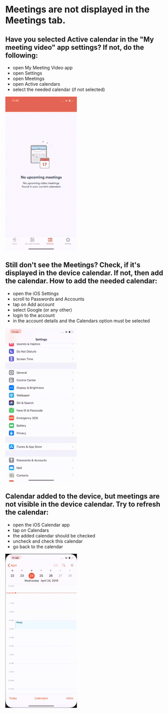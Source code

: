 # Meetings are not displayed in the Meetings tab.

## Have you selected Active calendar in the "My meeting video" app settings? If not, do the following: 
* open My Meeting Video app
* open Settings
* open Meetings
* open Active calendars
* select the needed calendar (if not selected)

![gif](IMG_0026.gif)


## Still don't see the Meetings? Check, if it's displayed in the device calendar. If not, then add the calendar. How to add the needed calendar: 
* open the iOS Settings
* scroll to Passwords and Accounts
* tap on Add account
* select Google (or any other)
* login to the account 
* in the account details and the Calendars option must be selected

![gif](IMG_0024.gif)


## Calendar added to the device, but meetings are not visible in the device calendar. Try to refresh the calendar:
* open the iOS Calendar app
* tap on Calendars
* the added calendar should be checked
* uncheck and check this calendar 
* go back to the calendar

![gif](IMG_0027.gif)

